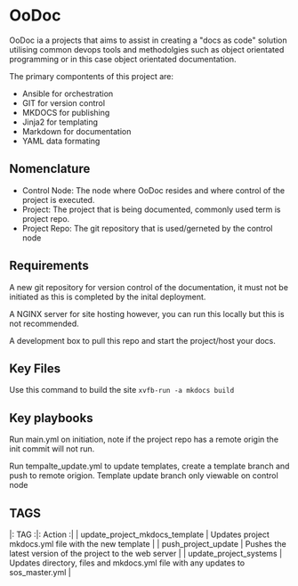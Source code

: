 # OoDoc

OoDoc ia a projects that aims to assist in creating a "docs as code" solution utilising common devops tools and methodolgies such as object orientated programming or in this case object orientated documentation.

The primary compontents of this project are:

- Ansible for orchestration
- GIT for version control
- MKDOCS for publishing
- Jinja2 for templating
- Markdown for documentation
- YAML data formating

## Nomenclature

- Control Node: The node where OoDoc resides and where control of the project is executed.
- Project: The project that is being documented, commonly used term is project repo.
- Project Repo: The git repository that is used/gerneted by the control node

## Requirements

A new git repository for version control of the documentation, it must not be initiated as this is completed by the inital deployment. 

A NGINX server for site hosting however, you can run this locally but this is not recommended. 

A development box to pull this repo and start the project/host your docs. 


## Key Files



Use this command to build the site ``` xvfb-run -a mkdocs build ```


## Key playbooks

Run main.yml on initiation, note if the project repo has a remote origin the init commit will not run. 

Run tempalte_update.yml to update templates, create a template branch and push to remote origion. Template update branch only viewable on control node

## TAGS

|: TAG :|: Action :|
| update_project_mkdocs_template | Updates project mkdocs.yml file with the new template |
| push_project_update | Pushes the latest version of the project to the web server |
| update_project_systems | Updates directory, files and mkdocs.yml file with any updates to sos_master.yml |